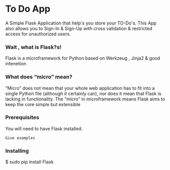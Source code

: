 # To Do App

A Simple Flask Application that help's you store your TO-Do's. This App also allows you to Sign-In & Sign-Up with cross validation & restricted access for unauthorized users.


### Wait , what is Flask?s!
Flask is a microframework for Python based on Werkzeug , Jinja2 & good intenetion


### What does “micro” mean?

“Micro” does not mean that your whole web application has to fit into a single Python file (although it certainly can), nor does it mean that Flask is lacking in functionality. The “micro” in microframework means Flask aims to keep the core simple but extensible

### Prerequisites

You will need to have Flask installed. 

```
Give examples
```

### Installing

$ sudo pip install Flask

